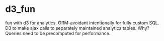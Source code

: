 d3_fun
======

fun with d3 for analytics.
ORM-avoidant intentionally for fully custom SQL.
D3 to make ajax calls to separately maintained analytics tables. Why? Queries need to be precomputed for performance.

